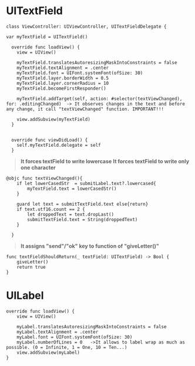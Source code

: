 # UITextField


    class ViewController: UIViewController, UITextFieldDelegate {
    
    var myTextField = UITextField()
    
      override func loadView() {
        view = UIView()
      
        myTextField.translatesAutoresizingMaskIntoConstraints = false
        myTextField.textAlignment = .center
        myTextField.font = UIFont.systemFont(ofSize: 30)
        myTextField.layer.borderWidth = 0.5
        myTextField.layer.cornerRadius = 10
        myTextField.becomeFirstResponder()
        
        myTextField.addTarget(self, action: #selector(textViewChanged), for: .editingChanged)  -> It observes changes in the text and before any change, it call "textViewChanged" function. IMPORTANT!!!

        view.addSubview(myTextField)
      }
      
      
      override func viewDidLoad() {
        self.myTextField.delegate = self
      }
      
>**It forces textField to write lowercase**
>**It forces textField to write only one character**

    @objc func textViewChanged(){
        if let lowerCasedStr  = submitLabel.text?.lowercased{
            myTextField.text = lowerCasedStr()
        }
        
        guard let text = submitTextField.text else{return}
        if text.utf16.count == 2 {
            let droppedText = text.dropLast()
            submitTextField.text = String(droppedText)
        }
        
      }

>**It assigns "send"/"ok" key to function of "giveLetter()"**

    func textFieldShouldReturn(_ textField: UITextField) -> Bool {
        giveLetter()
        return true
    }
    
    
    
# UILabel
  
    override func loadView() {
        view = UIView()  
        
        myLabel.translatesAutoresizingMaskIntoConstraints = false
        myLabel.textAlignment = .center
        myLabel.font = UIFont.systemFont(ofSize: 30)
        myLabel.numberOfLines = 0   ->It allows to label wrap as much as possible. (0 = Infinite, 1 = One, 10 = Ten...)
        view.addSubview(myLabel)
    }
    
    

